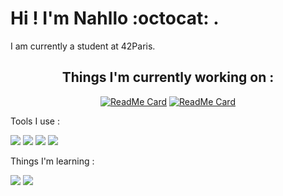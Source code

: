 <body>
 
 # Hi ! I'm Nahllo :octocat: .

 I am currently a student at 42Paris.

 <div align=center>

 ## Things I'm currently working on :


 [![ReadMe Card](https://github-readme-stats.vercel.app/api/pin/?username=NahIIo&repo=netwhat&theme=radical)](https://github.com/NahIIo/netwhat)
 [![ReadMe Card](https://github-readme-stats.vercel.app/api/pin/?username=NahIIo&repo=ft_server&theme=radical)](https://github.com/NahIIo/ft_server)
  </div>

 <div aling=left>

 Tools I use :

 <img src="http://img.shields.io/badge/-VS%20Code-007ACC?style=flat&logo=visual%20studio%20code&logoColor=white">

 <img src="http://img.shields.io/badge/-Github-000000?style=flat&logo=github&logoColor=FFFFFF">

 <img src="http://img.shields.io/badge/-Git-F1502F?style=flat&logo=git&logoColor=FFFFFF">
 
 <img src="http://img.shields.io/badge/-PHP-77BB4?style=flat&logo=php&logoColor=FFFFFF">


 Things I'm learning :

 <img src="https://img.shields.io/badge/-C%20&%20C++-659ad2?style=flat&logo=c%2B%2B&logoColor=ffffff">
  
 <img src="https://img.shields.io/badge/-JavaScript-eed718?style=flat&logo=javascript&logoColor=ffffff">

 </div>
</body>
